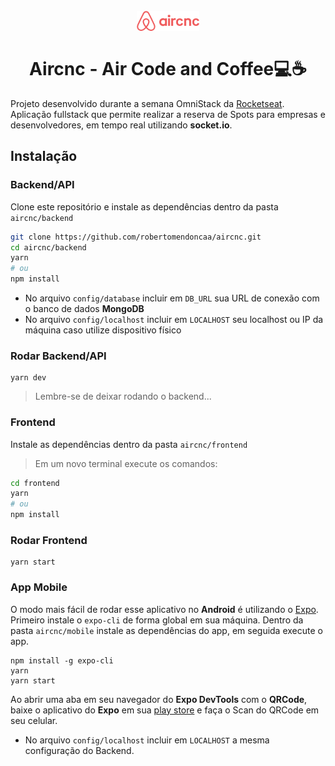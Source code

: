 <h1 align="center"><br><img src="mobile/src/assets/logo.svg" alt="Aircnc" width="100"><br><br>Aircnc - Air Code and Coffee💻☕️</h1>

Projeto desenvolvido durante a semana OmniStack da [Rocketseat](https://rocketseat.com.br/week-9/aulas). Aplicação fullstack que permite realizar a reserva de Spots para empresas e desenvolvedores, em tempo real utilizando **socket.io**.

## Instalação
### Backend/API
Clone este repositório e instale as dependências dentro da pasta `aircnc/backend`
```sh
git clone https://github.com/robertomendoncaa/aircnc.git
cd aircnc/backend
yarn
# ou
npm install
```
- No arquivo `config/database` incluir em `DB_URL` sua URL de conexão com o banco de dados **MongoDB**
- No arquivo `config/localhost` incluir em `LOCALHOST` seu localhost ou IP da máquina caso utilize dispositivo físico
### Rodar Backend/API
```
yarn dev
```
> Lembre-se de deixar rodando o backend...
### Frontend
Instale as dependências dentro da pasta `aircnc/frontend`
> Em um novo terminal execute os comandos:
```sh
cd frontend
yarn
# ou
npm install
```
### Rodar Frontend
```
yarn start
```
### App Mobile
O modo mais fácil de rodar esse aplicativo no **Android** é utilizando o [Expo](https://expo.io/).
Primeiro instale o `expo-cli` de forma global em sua máquina. 
Dentro da pasta `aircnc/mobile` instale as dependências do app, em seguida execute o app.
```
npm install -g expo-cli
yarn
yarn start
``` 
Ao abrir uma aba em seu navegador do **Expo DevTools** com o **QRCode**, baixe o aplicativo do **Expo** em sua [play store](https://play.google.com/store/apps/details?id=host.exp.exponent) e faça o Scan do QRCode em seu celular.

- No arquivo `config/localhost` incluir em `LOCALHOST` a mesma configuração do Backend.